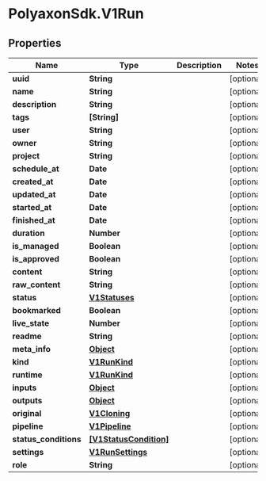 # PolyaxonSdk.V1Run

## Properties

Name | Type | Description | Notes
------------ | ------------- | ------------- | -------------
**uuid** | **String** |  | [optional] 
**name** | **String** |  | [optional] 
**description** | **String** |  | [optional] 
**tags** | **[String]** |  | [optional] 
**user** | **String** |  | [optional] 
**owner** | **String** |  | [optional] 
**project** | **String** |  | [optional] 
**schedule_at** | **Date** |  | [optional] 
**created_at** | **Date** |  | [optional] 
**updated_at** | **Date** |  | [optional] 
**started_at** | **Date** |  | [optional] 
**finished_at** | **Date** |  | [optional] 
**duration** | **Number** |  | [optional] 
**is_managed** | **Boolean** |  | [optional] 
**is_approved** | **Boolean** |  | [optional] 
**content** | **String** |  | [optional] 
**raw_content** | **String** |  | [optional] 
**status** | [**V1Statuses**](V1Statuses.md) |  | [optional] 
**bookmarked** | **Boolean** |  | [optional] 
**live_state** | **Number** |  | [optional] 
**readme** | **String** |  | [optional] 
**meta_info** | [**Object**](.md) |  | [optional] 
**kind** | [**V1RunKind**](V1RunKind.md) |  | [optional] 
**runtime** | [**V1RunKind**](V1RunKind.md) |  | [optional] 
**inputs** | [**Object**](.md) |  | [optional] 
**outputs** | [**Object**](.md) |  | [optional] 
**original** | [**V1Cloning**](V1Cloning.md) |  | [optional] 
**pipeline** | [**V1Pipeline**](V1Pipeline.md) |  | [optional] 
**status_conditions** | [**[V1StatusCondition]**](V1StatusCondition.md) |  | [optional] 
**settings** | [**V1RunSettings**](V1RunSettings.md) |  | [optional] 
**role** | **String** |  | [optional] 


